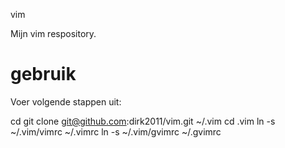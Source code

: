vim

Mijn vim respository.


gebruik
=======
Voer volgende stappen uit:

cd 
git clone git@github.com:dirk2011/vim.git ~/.vim
cd .vim
ln -s ~/.vim/vimrc ~/.vimrc
ln -s ~/.vim/gvimrc ~/.gvimrc
